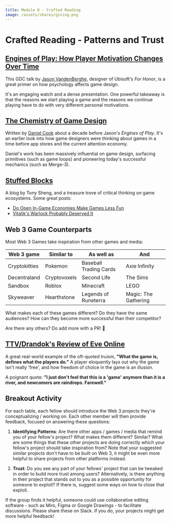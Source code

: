 ```yaml
---
title: Module 0 - Crafted Reading
image: /assets/shares/giving.png
---
```


# Crafted Reading - Patterns and Trust

## <a href="https://www.gdcvault.com/play/1023329/Engines-of-Play-How-Player" target="_blank" rel="noopener noreferrer">Engines of Play: How Player Motivation Changes Over Time</a>

This GDC talk by <a href="https://twitter.com/the_darklorde" target="_blank" rel="noopener noreferrer">Jason VandenBerghe</a>, designer of Ubisoft's _For Honor_, is a great primer on how psychology affects game design. 

It's an engaging watch and a dense presentation. One powerful takeaway is that the reasons we start playing a game and the reasons we continue playing have to do with very different personal motivations.

## <a href="https://www.gamasutra.com/view/feature/129948/the_chemistry_of_game_design.php?page=1" target="_blank" rel="noopener noreferrer">The Chemistry of Game Design</a>

Written by <a href="https://twitter.com/danctheduck" target="_blank" rel="noopener noreferrer">Daniel Cook</a> about a decade before Jason's _Engines of Play_. It's an earlier look into how game designers were thinking about games in a time before app stores and the current attention economy. 

Daniel's work has been massively influential on game design, surfacing primitives (such as game loops) and pioneering today's successful mechanics (such as Merge-3).

## <a href="https://tonysheng.substack.com/" target="_blank" rel="noopener noreferrer">Stuffed Blocks</a>

A blog by Tony Sheng, and a treasure trove of critical thinking on game ecosystems. Some great posts: 

* <a href="https://tonysheng.substack.com/p/game-economies" target="_blank" rel="noopener noreferrer">Do Open In-Game Economies Make Games Less Fun</a>
* <a href="https://tonysheng.substack.com/p/vitaliks-warlock-probably-deserved" target="_blank" rel="noopener noreferrer">Vitalik's Warlock Probably Deserved It</a>

## Web 3 Game Counterparts

Most Web 3 Games take inspiration from other games and media:

Web 3 game | Similar to  | As well as | And |
----- | --------        | -------      |  ----- |
Cryptokitties | Pokemon | Baseball Trading Cards | Axie Infinity
Decentraland | Cryptovoxels | Second Life | The Sims
Sandbox | Roblox | Minecraft | LEGO
Skyweaver | Hearthstone | Legends of Runeterra | Magic: The Gathering

What makes each of these games different? Do they have the same audiences? How can they become more successful than their competitor?

Are there any others? Do add more with a PR! 📝

## <a href="https://steamcommunity.com/profiles/76561198024087514/recommended/8500/" target="_blank" rel="noopener noreferrer">TTV/Drandok's Review of Eve Online</a>

A great real-world example of the oft-quoted truism, **"What the game is, defines what the players do."** A player eloquently lays out why the game isn't really 'free', and how freedom of choice in the game is an illusion.

A poignant quote: **"I just don't feel that this is a 'game' anymore than it is a river, and newcomers are raindrops. Farewell."**

## Breakout Activity

For each table, each fellow should introduce the Web 3 projects they're conceptualizing / working on. Each other member will then provide feedback, focused on answering these questions: 

1. **Identifying Patterns**: Are there other apps / games / media that remind you of your fellow's project? What makes them different? Similar? What are some things that these other projects are doing correctly which your fellow's project should take inspiration from? Note that your suggested similar projects don't have to be built on Web 3, it might be even more helpful to share projects from other platforms instead.

2. **Trust**: Do you see any part of your fellows' project that can be tweaked in order to build more trust among users? Alternatively, is there anything in their project that stands out to you as a possible opportunity for someone to exploit? If there is, suggest some ways on how to close that exploit.

If the group finds it helpful, someone could use collaborative editing software - such as Miro, Figma or Google Drawings - to facilitate discussions. Please share these on Slack. If you do, your projects might get more helpful feedback!